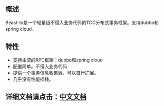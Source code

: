 ## 概述
Beast-tx是一个轻量级不侵入业务代码的TCC分布式事务框架。支持dubbo和spring cloud。

## 特性
* 支持主流的RPC框架：dubbo和spring cloud
* 配置简单。不侵入业务代码
* 提供一个事务信息收集器，可以自行扩展。
* 几乎没有性能损耗。

## 详细文档请点击：[中文文档](https://bryan31.gitee.io/beast-tx)
